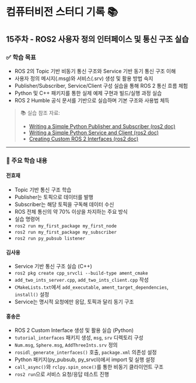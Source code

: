 # 컴퓨터비전 스터디 기록 📚  

## 15주차 - ROS2 사용자 정의 인터페이스 및 통신 구조 실습

### ✅ 학습 목표
- ROS 2의 Topic 기반 비동기 통신 구조와 Service 기반 동기 통신 구조 이해  
- 사용자 정의 메시지(.msg)와 서비스(.srv) 생성 및 활용 방법 숙지  
- Publisher/Subscriber, Service/Client 구성 실습을 통해 ROS 2 통신 흐름 체험  
- Python 및 C++ 패키지를 통한 실제 예제 구현과 빌드/실행 과정 실습  
- ROS 2 Humble 공식 문서를 기반으로 실습하며 기본 구조와 사용법 체득  

> 📚 실습 참조 자료:  
> - [Writing a Simple Python Publisher and Subscriber (ros2 doc)](https://docs.ros.org/en/humble/Tutorials/Beginner-Client-Libraries/Writing-A-Simple-Py-Publisher-And-Subscriber.html)  
> - [Writing a Simple Python Service and Client (ros2 doc)](https://docs.ros.org/en/humble/Tutorials/Beginner-Client-Libraries/Writing-A-Simple-Py-Service-And-Client.html)  
> - [Creating Custom ROS 2 Interfaces (ros2 doc)](https://docs.ros.org/en/humble/Tutorials/Beginner-Client-Libraries/Custom-ROS2-Interfaces.html)  

---

### 🧩 주요 학습 내용
#### 전효재
- Topic 기반 통신 구조 학습  
 - Publisher는 토픽으로 데이터를 발행  
 - Subscriber는 해당 토픽을 구독해 데이터 수신  
 - ROS 전체 통신의 약 70% 이상을 차지하는 주요 방식  
- 실습 명령어  
 - `ros2 run my_first_package my_first_node`  
 - `ros2 run my_first_package my_subscriber`  
 - `ros2 run py_pubsub listener`  

#### 김사웅
- Service 기반 통신 구조 실습 (C++)  
 - `ros2 pkg create cpp_srvcli --build-type ament_cmake`  
 - `add_two_ints_server.cpp`, `add_two_ints_client.cpp` 작성  
 - `CMakeLists.txt`에서 `add_executable`, `ament_target_dependencies`, `install()` 설정  
 - Service는 명시적 요청에만 응답, 토픽과 달리 동기 구조  

#### 홍송은
- ROS 2 Custom Interface 생성 및 활용 실습 (Python)  
 - `tutorial_interfaces` 패키지 생성, `msg`, `srv` 디렉토리 구성  
 - `Num.msg`, `Sphere.msg`, `AddThreeInts.srv` 정의  
 - `rosidl_generate_interfaces()` 호출, `package.xml` 의존성 설정  
 - Python 패키지(py_pubsub, py_srvcli)에서 import 및 실행 설정  
 - `call_async()`와 `rclpy.spin_once()`를 통한 비동기 클라이언트 구조
 - `ros2 run`으로 서비스 요청/응답 테스트 진행  